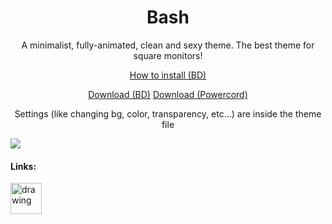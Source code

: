 <h1 align=center> Bash </h1>

<p align=center>A minimalist, fully-animated, clean and sexy theme. The best theme for square monitors!</p>

<p align=center><a href=https://0x71.cc/bd/guide/#installthemesplugins>How to install (BD)</a></p>

<p align=center><a href="https://betterdiscord.net/ghdl?id=3107">Download (BD)</a> <a href="https://minhaskamal.github.io/DownGit/#/home?url=https://github.com/A-User-s-Discord-Themes/Bash/tree/master/powercord">Download (Powercord)</a></p>

<p align=center>Settings (like changing bg, color, transparency, etc...) are inside the theme file</p>

![](https://cdn.discordapp.com/attachments/539180316447997974/691679834316996628/unknown.png)

#### Links:

[<img src="https://i.redd.it/cpk12az6mo141.png" alt="drawing" width="50"/>](https://discord.gg/jGmSTkk)
